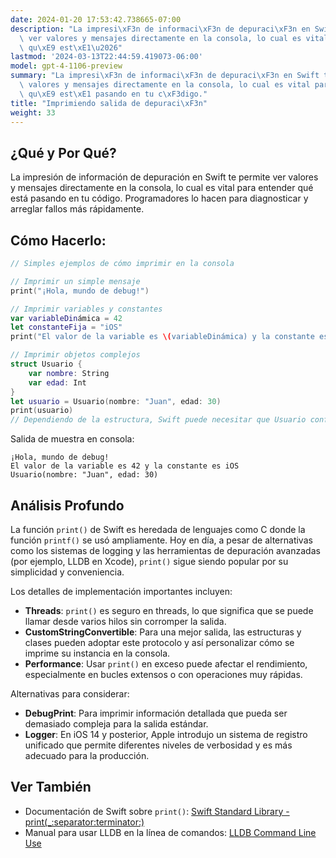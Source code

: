 ```yaml
---
date: 2024-01-20 17:53:42.738665-07:00
description: "La impresi\xF3n de informaci\xF3n de depuraci\xF3n en Swift te permite\
  \ ver valores y mensajes directamente en la consola, lo cual es vital para entender\
  \ qu\xE9 est\xE1\u2026"
lastmod: '2024-03-13T22:44:59.419073-06:00'
model: gpt-4-1106-preview
summary: "La impresi\xF3n de informaci\xF3n de depuraci\xF3n en Swift te permite ver\
  \ valores y mensajes directamente en la consola, lo cual es vital para entender\
  \ qu\xE9 est\xE1 pasando en tu c\xF3digo."
title: "Imprimiendo salida de depuraci\xF3n"
weight: 33
---
```


## ¿Qué y Por Qué?
La impresión de información de depuración en Swift te permite ver valores y mensajes directamente en la consola, lo cual es vital para entender qué está pasando en tu código. Programadores lo hacen para diagnosticar y arreglar fallos más rápidamente.

## Cómo Hacerlo:

```swift
// Simples ejemplos de cómo imprimir en la consola

// Imprimir un simple mensaje
print("¡Hola, mundo de debug!")

// Imprimir variables y constantes
var variableDinámica = 42
let constanteFija = "iOS"
print("El valor de la variable es \(variableDinámica) y la constante es \(constanteFija)")

// Imprimir objetos complejos
struct Usuario {
    var nombre: String
    var edad: Int
}
let usuario = Usuario(nombre: "Juan", edad: 30)
print(usuario)
// Dependiendo de la estructura, Swift puede necesitar que Usuario conforme a CustomStringConvertible
```

Salida de muestra en consola:
```
¡Hola, mundo de debug!
El valor de la variable es 42 y la constante es iOS
Usuario(nombre: "Juan", edad: 30)
```

## Análisis Profundo

La función `print()` de Swift es heredada de lenguajes como C donde la función `printf()` se usó ampliamente. Hoy en día, a pesar de alternativas como los sistemas de logging y las herramientas de depuración avanzadas (por ejemplo, LLDB en Xcode), `print()` sigue siendo popular por su simplicidad y conveniencia.

Los detalles de implementación importantes incluyen:
- **Threads**: `print()` es seguro en threads, lo que significa que se puede llamar desde varios hilos sin corromper la salida.
- **CustomStringConvertible**: Para una mejor salida, las estructuras y clases pueden adoptar este protocolo y así personalizar cómo se imprime su instancia en la consola.
- **Performance**: Usar `print()` en exceso puede afectar el rendimiento, especialmente en bucles extensos o con operaciones muy rápidas.

Alternativas para considerar:
- **DebugPrint**: Para imprimir información detallada que pueda ser demasiado compleja para la salida estándar.
- **Logger**: En iOS 14 y posterior, Apple introdujo un sistema de registro unificado que permite diferentes niveles de verbosidad y es más adecuado para la producción.

## Ver También

- Documentación de Swift sobre `print()`: [Swift Standard Library - print(_:separator:terminator:)](https://developer.apple.com/documentation/swift/1541053-print)
- Manual para usar LLDB en la línea de comandos: [LLDB Command Line Use](https://lldb.llvm.org/use/map.html)
